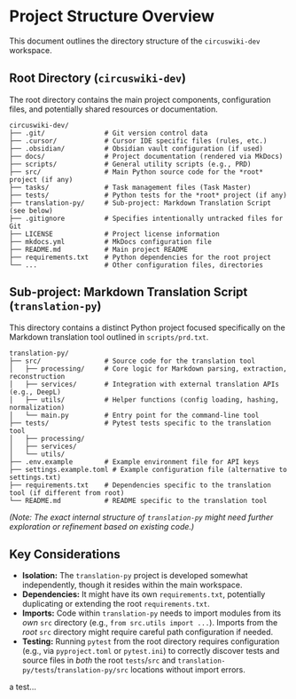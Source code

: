 # Project Structure Overview

This document outlines the directory structure of the `circuswiki-dev` workspace.

## Root Directory (`circuswiki-dev`)

The root directory contains the main project components, configuration files, and potentially shared resources or documentation.

```
circuswiki-dev/
├── .git/               # Git version control data
├── .cursor/            # Cursor IDE specific files (rules, etc.)
├── .obsidian/          # Obsidian vault configuration (if used)
├── docs/               # Project documentation (rendered via MkDocs)
├── scripts/            # General utility scripts (e.g., PRD)
├── src/                # Main Python source code for the *root* project (if any)
├── tasks/              # Task management files (Task Master)
├── tests/              # Python tests for the *root* project (if any)
├── translation-py/     # Sub-project: Markdown Translation Script (see below)
├── .gitignore          # Specifies intentionally untracked files for Git
├── LICENSE             # Project license information
├── mkdocs.yml          # MkDocs configuration file
├── README.md           # Main project README
├── requirements.txt    # Python dependencies for the root project
└── ...                 # Other configuration files, directories
```

## Sub-project: Markdown Translation Script (`translation-py`)

This directory contains a distinct Python project focused specifically on the Markdown translation tool outlined in `scripts/prd.txt`.

```
translation-py/
├── src/                # Source code for the translation tool
│   ├── processing/     # Core logic for Markdown parsing, extraction, reconstruction
│   ├── services/       # Integration with external translation APIs (e.g., DeepL)
│   ├── utils/          # Helper functions (config loading, hashing, normalization)
│   └── main.py         # Entry point for the command-line tool
├── tests/              # Pytest tests specific to the translation tool
│   ├── processing/
│   ├── services/
│   └── utils/
├── .env.example        # Example environment file for API keys
├── settings.example.toml # Example configuration file (alternative to settings.txt)
├── requirements.txt    # Dependencies specific to the translation tool (if different from root)
└── README.md           # README specific to the translation tool
```

*(Note: The exact internal structure of `translation-py` might need further exploration or refinement based on existing code.)*

## Key Considerations

*   **Isolation:** The `translation-py` project is developed somewhat independently, though it resides within the main workspace.
*   **Dependencies:** It might have its own `requirements.txt`, potentially duplicating or extending the root `requirements.txt`.
*   **Imports:** Code within `translation-py` needs to import modules from its *own* `src` directory (e.g., `from src.utils import ...`). Imports from the *root* `src` directory might require careful path configuration if needed.
*   **Testing:** Running `pytest` from the root directory requires configuration (e.g., via `pyproject.toml` or `pytest.ini`) to correctly discover tests and source files in *both* the root `tests`/`src` and `translation-py/tests`/`translation-py/src` locations without import errors. 

a test...